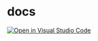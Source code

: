 # docs

[![Open in Visual Studio Code](https://open.vscode.dev/badges/open-in-vscode.svg)](https://open.vscode.dev/rapidpulse/docs)
